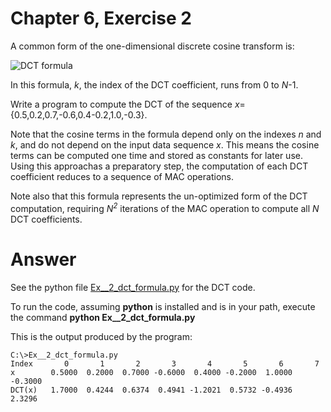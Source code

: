 # Chapter 6, Exercise 2
A common form of the one-dimensional discrete cosine transform is:

![DCT formula](src/Ex__2_dct_formula.png)

In this formula, <i>k</i>, the index of the DCT coefficient, runs from 0 to <i>N</i>-1.

Write a program to compute the DCT of the sequence <i>x</i>={0.5,0.2,0.7,-0.6,0.4-0.2,1.0,-0.3}.

Note that the cosine terms in the formula depend only on the indexes <i>n</i> and <i>k</i>, and do not depend on the input data sequence <i>x</i>. This means the cosine terms can be computed one time and stored as constants for later use. Using this approachas a preparatory step, the computation of each DCT coefficient reduces to a sequence of MAC operations.

Note also that this formula represents the un-optimized form of the DCT computation, requiring <i>N<sup>2</sup></i> iterations of the MAC operation to compute all <i>N</i> DCT coefficients.

# Answer
See the python file [Ex__2_dct_formula.py](src/Ex__2_dct_formula.py) for the DCT code.

To run the code, assuming **python** is installed and is in your path, execute the command **python Ex__2_dct_formula.py**

This is the output produced by the program:
```
C:\>Ex__2_dct_formula.py
Index       0       1       2       3       4       5       6       7
x        0.5000  0.2000  0.7000 -0.6000  0.4000 -0.2000  1.0000 -0.3000
DCT(x)   1.7000  0.4244  0.6374  0.4941 -1.2021  0.5732 -0.4936  2.3296
```